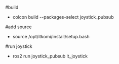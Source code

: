 #build 
 - colcon build --packages-select joystick_pubsub

#add source 
 - source /opt/itkomi/install/setup.bash

#run joystick
 - ros2 run joystick_pubsub it_joystick